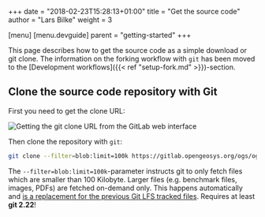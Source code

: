 +++
date = "2018-02-23T15:28:13+01:00"
title = "Get the source code"
author = "Lars Bilke"
weight = 3

[menu]
  [menu.devguide]
    parent = "getting-started"
+++

<div class='note'>

<i class="far fa-exclamation-triangle"></i> This page describes how to get the source code as a simple download or git clone. The information on the forking workflow with `git` has been moved to the [Development workflows]({{< ref "setup-fork.md" >}})-section.

</div>

## Clone the source code repository with Git

First you need to get the clone URL:

![Getting the git clone URL from the GitLab web interface](git-url.png)

Then clone the repository with `git`:

```bash
git clone --filter=blob:limit=100k https://gitlab.opengeosys.org/ogs/ogs.git
```

<div class='note'>

The `--filter=blob:limit=100k`-parameter instructs git to only fetch files which are smaller than 100 Kilobyte. Larger files (e.g. benchmark files, images, PDFs) are fetched on-demand only. This happens automatically and [is a replacement for the previous Git LFS tracked files](https://gitlab.opengeosys.org/ogs/ogs/-/issues/2961). Requires at least **git 2.22**!

</div>
